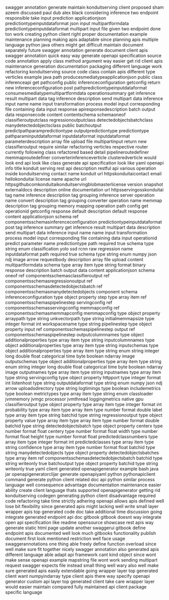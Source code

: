 swagger annotation generate maintain konduitserving client proposed sham azeem discussed paul dub alex black considering inference two endpoint responsible take input prediction applicationjson predictiontypeinputdataformat json input multipartformdata predictiontypeinputdataformat multipart input file given two endpoint done ton work creating python client right proper documentation example maintenance planning making apis adaptable since planning apis multiple language python java others might get difficult maintain document separately future swagger annotation generate document client apis swagger annotation quick easy way generate openapi specification source code annotation apply class method argument way easier get rid client apis maintenance generation documentation packaging different language work refactoring konduitserving source code class contain apis different type verticles example java path producesmediatypeapplicationjson public class inferenceapi get pathconfig public inferenceconfiguration getconfig return new inferenceconfiguration post pathpredictiontypeinputdataformat consumesmediatypemultipartformdata operationsummary get inference result multipart data tag inference description send multipart data inference input name name input transformation process model input corresponding file containing data input response apiresponsedescription batch output data responsecode content contentschema schemaoneof classifieroutputclass regressionoutputclass detectedobjectsbatchclass manydetectedobjectsclass public batchoutput predictpathparampredictiontype outputpredictiontype predictiontype pathparaminputdataformat inputdataformat inputdataformat parameterdescription array file upload file multipartinput return new classifieroutput require similar refactoring verticles respective router currently following class refactored based detail pipelineroutedefiner memmaproutedefiner converterinferenceverticle clusteredverticle would look end api look like class generate api specification look like yaml openapi info title konduit serving rest api description restful api various operation inside konduitserving contact name konduit url httpskonduitaicontact email hellokonduitai license name apache url httpsgithubcomkonduitaikonduitservingblobmasterlicense version snapshot externaldocs description online documentation url httpsservingosskonduitai tag name inference description tag grouping inference server operation name convert description tag grouping converter operation name memmap description tag grouping memory mapping operation path config get operationid getconfig response default description default response content applicationjson schema ref componentsschemasinferenceconfiguration predictiontypeinputdataformat post tag inference summary get inference result multipart data description send multipart data inference input name name input transformation process model input corresponding file containing data input operationid predict parameter name predictiontype path required true schema type string enum classification yolo ssd rcnn raw regression name inputdataformat path required true schema type string enum numpy json ndj image arrow requestbody description array file upload content multipartformdata schema type array item type string format binary response description batch output data content applicationjson schema oneof ref componentsschemasclassifieroutput ref componentsschemasregressionoutput ref componentsschemasdetectedobjectsbatch ref componentsschemasmanydetectedobjects component schema inferenceconfiguration type object property step type array item ref componentsschemaspipelinestep servingconfig ref componentsschemasservingconfig memmapconfig ref componentsschemasmemmapconfig memmapconfig type object property arraypath type string unkvectorpath type string initialmemmapsize type integer format int workspacename type string pipelinestep type object property input ref componentsschemaspipelinestep output ref componentsschemaspipelinestep outputcolumnnames type object additionalproperties type array item type string inputcolumnnames type object additionalproperties type array item type string inputschemas type object additionalproperties type array item type string enum string integer long double float categorical time byte boolean ndarray image outputschemas type object additionalproperties type array item type string enum string integer long double float categorical time byte boolean ndarray image outputnames type array item type string inputnames type array item type string servingconfig type object property httpport type integer format int listenhost type string outputdataformat type string enum numpy json ndj arrow uploadsdirectory type string logtimings type boolean includemetrics type boolean metrictypes type array item type string enum classloader jvmmemory jvmgc processor jvmthread loggingmetrics native gpu classifieroutput type object property type array item type integer format int probability type array item type array item type number format double label type array item type string batchid type string regressionoutput type object property value type array item type array item type number format double batchid type string detectedobjectsbatch type object property centerx type number format float centery type number format float width type number format float height type number format float predictedclassnumbers type array item type integer format int predictedclasses type array item type string confidence type array item type number format float batchid type string manydetectedobjects type object property detectedobjectsbatches type array item ref componentsschemasdetectedobjectsbatch batchid type string writeonly true batchoutput type object property batchid type string writeonly true yaml client generated openapigenerator example bash java jar openapigeneratorclijar generate openapiyaml python pythonapiclient command generate python client related doc api python similar process language well consequence advantage documentation maintenance easier ability create client language thats supported openapigenerator getting rid konduitserving codegen generating python client disadvantage required code refactoring take time strictly adhering openapi allows apis defined well lose bit flexibility since generated apis might lacking well write small layer wrapper apis top generated code doc take additional time discussion going integrate generated endpoint api doc gitbook gitbook doesnt way integrate open api specification like readme opensource showcase rest apis way generate static html page update another swaggerui gitbook define endpoint apis documented well look much gitbooks functionality publish document first look mentioned restriction well face usage swaggerannotations one thing able freely define function overload since well make sure fit together nicely swagger annotation also generated apis different language able adapt api framework cant kind object since wont make sense openapi example mapstring file wont work sending multipart request swagger expects file instead small thing well wary also well make sure generated apis easily extendable going wrapper layer top generated client want numpyindarray type client apis there way specify openapi generator custom api layer top generated client take care wrapper layer would easier maintain compared fully maintained api client package specific language